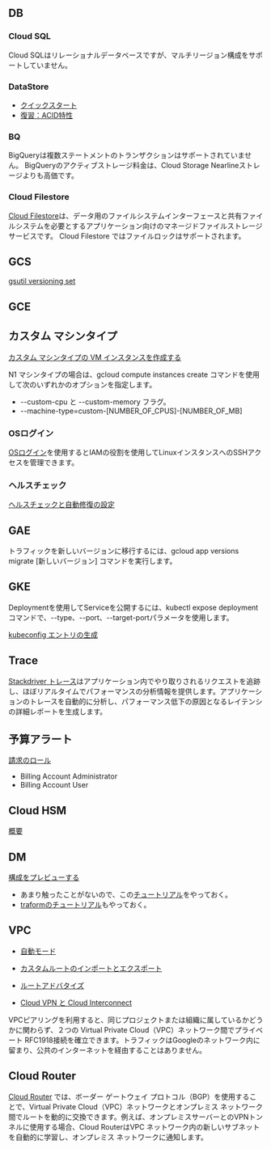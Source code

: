 

## DB
### Cloud SQL
Cloud SQLはリレーショナルデータベースですが、マルチリージョン構成をサポートしていません。

### DataStore
* [クイックスタート](https://cloud.google.com/datastore/docs/quickstart)
* [復習：ACID特性](https://ja.wikipedia.org/wiki/ACID_(%E3%82%B3%E3%83%B3%E3%83%94%E3%83%A5%E3%83%BC%E3%82%BF%E7%A7%91%E5%AD%A6)) 

### BQ
BigQueryは複数ステートメントのトランザクションはサポートされていません。
BigQueryのアクティブストレージ料金は、Cloud Storage Nearlineストレージよりも高価です。

### Cloud Filestore 
[Cloud Filestore](https://cloud.google.com/filestore)は、データ用のファイルシステムインターフェースと共有ファイルシステムを必要とするアプリケーション向けのマネージドファイルストレージ サービスです。 Cloud Filestore ではファイルロックはサポートされます。

## GCS
[gsutil versioning set](https://cloud.google.com/storage/docs/gsutil/commands/versioning)


## GCE
## カスタム マシンタイプ
[カスタム マシンタイプの VM インスタンスを作成する](https://cloud.google.com/compute/docs/instances/creating-instance-with-custom-machine-type#gcloud)

N1 マシンタイプの場合は、gcloud compute instances create コマンドを使用して次のいずれかのオプションを指定します。
* --custom-cpu と --custom-memory フラグ。
* --machine-type=custom-[NUMBER_OF_CPUS]-[NUMBER_OF_MB] 

### OSログイン
[OSログイン](https://cloud.google.com/compute/docs/oslogin)を使用するとIAMの役割を使用してLinuxインスタンスへのSSHアクセスを管理できます。

### ヘルスチェック
[ヘルスチェックと自動修復の設定](https://cloud.google.com/compute/docs/instance-groups/autohealing-instances-in-migs)


## GAE
トラフィックを新しいバージョンに移行するには、gcloud app versions migrate [新しいバージョン] コマンドを実行します。


## GKE
Deploymentを使用してServiceを公開するには、kubectl expose deploymentコマンドで、--type、--port、--target-portパラメータを使用します。

[kubeconfig エントリの生成](https://cloud.google.com/kubernetes-engine/docs/how-to/cluster-access-for-kubectl#generate_kubeconfig_entry)



## Trace
[Stackdriver トレース](https://cloud.google.com/trace)はアプリケーション内でやり取りされるリクエストを追跡し、ほぼリアルタイムでパフォーマンスの分析情報を提供します。アプリケーションのトレースを自動的に分析し、パフォーマンス低下の原因となるレイテンシの詳細レポートを生成します。

## 予算アラート

[請求のロール](https://cloud.google.com/iam/docs/understanding-roles?hl=ja#billing-roles)
* Billing Account Administrator
* Billing Account User


## Cloud HSM
[概要](https://cloud.google.com/security-key-management)



## DM
[構成をプレビューする](https://cloud.google.com/deployment-manager/docs/configuration/preview-configuration-file)

* あまり触ったことがないので、この[チュートリアル](https://cloud.google.com/deployment-manager/docs/quickstart)をやっておく。
* [traformのチュートリアル](https://learn.hashicorp.com/collections/terraform/gcp-get-started)もやっておく。



## VPC
* [自動モード](https://cloud.google.com/vpc/docs/using-vpc?hl=ja-JPFactory)

* [カスタムルートのインポートとエクスポート](https://cloud.google.com/vpc/docs/vpc-peering#importing-exporting-routes)

* [ルートアドバタイズ](https://cloud.google.com/network-connectivity/docs/router/concepts/overview#route-advertisement)

* [Cloud VPN と Cloud Interconnect](https://cloud.google.com/network-connectivity/docs/how-to/choose-product?hl=ja)

VPCピアリングを利用すると、同じプロジェクトまたは組織に属しているかどうかに関わらず、２つの Virtual Private Cloud（VPC）ネットワーク間でプライベート RFC1918接続を確立できます。トラフィックはGoogleのネットワーク内に留まり、公共のインターネットを経由することはありません。

## Cloud Router
[Cloud Router](https://cloud.google.com/network-connectivity/docs/router) では、ボーダー ゲートウェイ プロトコル（BGP）を使用することで、Virtual Private Cloud（VPC）ネットワークとオンプレミス ネットワーク間でルートを動的に交換できます。例えば、オンプレミスサーバーとのVPNトンネルに使用する場合、Cloud RouterはVPC ネットワーク内の新しいサブネットを自動的に学習し、オンプレミス ネットワークに通知します。



